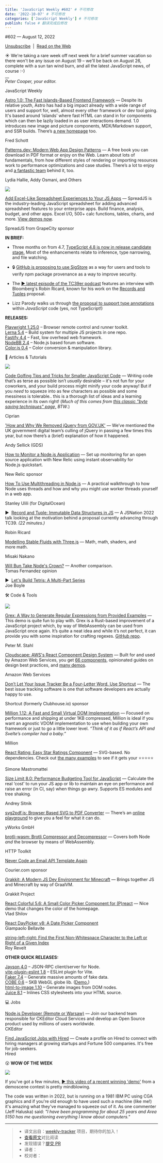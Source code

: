 ```yaml
---
title: 'JavaScript Weekly #602' # 不可修改
date: '2022-10-07' # 不可修改
categories: ['JavaScript Weekly'] # 不可修改
publish: false # 翻译完成后修改
---
```


<!--以上是预览信息，图片一张或限制百字左右，前者优先，全文请使用二级及以下标题-->
<!-- more -->

#​602 — August 12, 2022

[Unsubscribe](https://javascriptweekly.com/link/127596/web)  |  [Read on the Web](https://javascriptweekly.com/link/127597/web)

☀️ We're taking a rare week off next week for a brief summer vacation so there won't be any issue on August 19 – we'll be back on August 26, complete with a sun tan wind burn, and all the latest JavaScript news, of course :-)  
\_\_  
_Peter Cooper, your editor._

JavaScript Weekly

[Astro 1.0: The Fast Islands-Based Frontend Framework](https://javascriptweekly.com/link/127642/web "astro.build") — Despite its relative youth, Astro has had a big impact already with a wide range of users and support for, well, almost every other framework or dev tool going. It's based around ‘islands’ where fast HTML can stand in for components which can then be lazily loaded in as user interactions demand. 1.0 introduces new image and picture components, MDX/Markdown support, and SSR builds. There’s [a new homepage](https://javascriptweekly.com/link/127643/web) too.

Fred Schott

[Patterns.dev: Modern Web App Design Patterns](https://javascriptweekly.com/link/127599/web "www.patterns.dev") — A free book you can download in PDF format or enjoy on the Web. Learn about lots of fundamentals, from how different styles of rendering or importing resources work to performance optimizations and case studies. There’s a lot to enjoy and [a fantastic team](https://javascriptweekly.com/link/127600/web) behind it, too.

Lydia Hallie, Addy Osmani, and Others

[![](https://copm.s3.amazonaws.com/71dd1128.png)](https://javascriptweekly.com/link/127598/web)

[Add Excel-Like Spreadsheet Experiences to Your JS Apps](https://javascriptweekly.com/link/127598/web "www.grapecity.com") — SpreadJS is the industry-leading JavaScript spreadsheet for adding advanced spreadsheet features to your enterprise apps. Build finance, analysis, budget, and other apps. Excel I/O, 500+ calc functions, tables, charts, and more. [View demos now](https://javascriptweekly.com/link/127598/web).

SpreadJS from GrapeCity sponsor

**IN BRIEF:**

*   Three months on from 4.7, [TypeScript 4.8 is now in release candidate stage.](https://javascriptweekly.com/link/127620/web) Most of the enhancements relate to inference, type narrowing, and file watching.
    
*   🔒 [GitHub is proposing to use SigStore](https://javascriptweekly.com/link/127601/web) as a way for users and tools to verify npm package provenance as a way to improve security.
    
*   The [▶️ latest episode of the TC39er podcast](https://javascriptweekly.com/link/127621/web) features an interview with Bloomberg's Robin Ricard, known for his work on the [Records and Tuples](https://javascriptweekly.com/link/127622/web) proposal.
    
*   Lizz Parody walks us through [the proposal to support type annotations](https://javascriptweekly.com/link/127646/web) within _JavaScript_ code (yes, not TypeScript!)
    

**RELEASES:**

[Playwright 1.25.0](https://javascriptweekly.com/link/127644/web) – Browser remote control and runner toolkit.  
[Lerna 5.4](https://javascriptweekly.com/link/127623/web) – Build system for multiple JS projects in one repo.  
[Fastify 4.4](https://javascriptweekly.com/link/127602/web) – Fast, low overhead web framework.  
[NodeBB 2.4](https://javascriptweekly.com/link/127603/web) – Node.js based forum software.  
[Color.js 0.4](https://javascriptweekly.com/link/127648/web) – Color conversion & manipulation library.

📒 Articles & Tutorials

[![](https://res.cloudinary.com/cpress/image/upload/w_1280,e_sharpen:60/nwmbqmtmmobotkw37kbi.jpg)](https://javascriptweekly.com/link/127619/web)

[Code Golfing Tips and Tricks for Smaller JavaScript Code](https://javascriptweekly.com/link/127619/web "getbutterfly.com") — Writing code that’s as terse as possible isn’t _usually_ desirable – it's not fun for your coworkers, and your build process might minify your code anyway! But if you _need_ to squeeze into as few characters as possible and some messiness is tolerable.. this is a thorough list of ideas and a learning experience in its own right! (_Much of this comes from [this classic "byte saving techniques" page,](https://javascriptweekly.com/link/127650/web) BTW_.)

Ciprian

['How and Why We Removed jQuery from GOV.UK'](https://javascriptweekly.com/link/127639/web "insidegovuk.blog.gov.uk") — We’ve mentioned the UK government digital team’s culling of jQuery in passing a few times this year, but now there’s a (brief) explanation of how it happened.

Andy Sellick (GDS)

[How to Monitor a Node.js Application](https://javascriptweekly.com/link/127605/web "newrelic.com") — Set up monitoring for an open source application with New Relic using instant observability for Node.js quickstart.

New Relic sponsor

[How To Use Multithreading in Node.js](https://javascriptweekly.com/link/127604/web "www.digitalocean.com") — A practical walkthrough to how Node uses threads and how and why you might use worker threads yourself in a web app.

Stanley Ulili (for DigitalOcean)

▶  [Record and Tuple: Immutable Data Structures in JS](https://javascriptweekly.com/link/127624/web "portal.gitnation.org") — A JSNation 2022 talk looking at the motivation behind a proposal currently advancing through TC39. _(22 minutes.)_

Robin Ricard

[Modelling Stable Fluids with Three.js](https://javascriptweekly.com/link/127625/web "mofu-dev.com") — Math, math, shaders, and more math.

Misaki Nakano

[Will Bun Take Node's Crown?](https://javascriptweekly.com/link/127645/web) — Another comparison.  
Tomas Fernandez opinion

▶  [Let's Build Tetris: A Multi-Part Series](https://javascriptweekly.com/link/127640/web)  
Joe Boyle

🛠 Code & Tools

[![](https://res.cloudinary.com/cpress/image/upload/w_1280,e_sharpen:60/mxerxpa8uawbvvhq4znd.jpg)](https://javascriptweekly.com/link/127626/web)

[Grex: A Way to Generate Regular Expressions from Provided Examples](https://javascriptweekly.com/link/127626/web "pemistahl.github.io") — This demo is quite fun to play with. Grex is a Rust-based improvement of a JavaScript project which, by way of WebAssembly can be used from JavaScript once again. It’s quite a neat idea and while it’s not perfect, it can provide you with some inspiration for crafting regexes. [GitHub repo](https://javascriptweekly.com/link/127627/web).

Peter M. Stahl

[Cloudscape: AWS's React Component Design System](https://javascriptweekly.com/link/127607/web "cloudscape.design") — Built for and used by Amazon Web Services, you get [66 components](https://javascriptweekly.com/link/127608/web), opinionated guides on design best practices, and [many demos](https://javascriptweekly.com/link/127609/web).

Amazon Web Services

[Don’t Let Your Issue Tracker Be a Four-Letter Word. Use Shortcut](https://javascriptweekly.com/link/127610/web "shortcut.com") — The best issue tracking software is one that software developers are actually happy to use.

Shortcut (formerly Clubhouse.io) sponsor

[Million 1.12: A Fast and Small Virtual DOM Implementation](https://javascriptweekly.com/link/127606/web "millionjs.org") — Focused on performance and shipping at under 1KB compressed, Million is ideal if you want an agnostic VDOM implementation to use when building your own framework or just to go a little lower level. _“Think of it as if React’s API and Svelte’s compiler had a baby.”_

Million

[React Rating: Easy Star Ratings Component](https://javascriptweekly.com/link/127611/web "react-rating.onrender.com") — SVG-based. No dependencies. Check out [the many examples](https://javascriptweekly.com/link/127611/web) to see if it gets your ⭐️⭐️⭐️⭐️⭐️

Simone Mastromattei

[Size Limit 8.0: Performance Budgeting Tool for JavaScript](https://javascriptweekly.com/link/127612/web "github.com") — Calculate the real ‘cost’ to run your JS app or lib to maintain an eye on performance and raise an error (in CI, say) when things go awry. Supports ES modules and tree shaking.

Andrey Sitnik

[svg2pdf.js: Browser Based SVG to PDF Converter](https://javascriptweekly.com/link/127613/web "github.com") — There’s an [online playground](https://javascriptweekly.com/link/127614/web) to give you a feel for what it can do.

yWorks GmbH

[brotli-wasm: Brotli Compressor and Decompressor](https://javascriptweekly.com/link/127628/web "github.com") — Covers both Node _and_ the browser by means of WebAssembly.

HTTP Toolkit

[Never Code an Email API Template Again](https://javascriptweekly.com/link/127615/web "www.courier.com")

Courier.com sponsor

[Grakkit: A Modern JS Dev Environment for Minecraft](https://javascriptweekly.com/link/127616/web "github.com") — Brings together JS and Minecraft by way of GraalVM.

Grakkit Project

[React Colorful 5.6: A Small Color Picker Component for (P)react](https://javascriptweekly.com/link/127629/web) — Nice demo that changes the color of the homepage.  
Vlad Shilov

[React DayPicker v8: A Date Picker Component](https://javascriptweekly.com/link/127630/web)  
Giampaolo Bellavite

[string-left-right: Find the First Non-Whitespace Character to the Left or Right of a Given Index](https://javascriptweekly.com/link/127631/web)  
Roy Revelt

**OTHER QUICK RELEASES:**

[Jayson 4.0](https://javascriptweekly.com/link/127632/web) – JSON-RPC client/server for Node.  
[vite-plugin-eslint 1.8](https://javascriptweekly.com/link/127633/web) – ESLint plugin for Vite.  
[Faker 7.4](https://javascriptweekly.com/link/127634/web) – Generate massive amounts of fake data.  
[COBE 0.6](https://javascriptweekly.com/link/127635/web) – 5KB WebGL globe lib. ([Demo.](https://javascriptweekly.com/link/127636/web))  
[html-to-image 1.10](https://javascriptweekly.com/link/127637/web) – Generate images from DOM nodes.  
[Juice 8.1](https://javascriptweekly.com/link/127638/web) – Inlines CSS stylesheets into your HTML source.

💻 Jobs

[Node.js Developer (Remote or Warsaw)](https://javascriptweekly.com/link/127617/web) — Join our backend team responsible for CKEditor Cloud Services and develop an Open Source product used by millions of users worldwide.  
CKEditor

[Find JavaScript Jobs with Hired](https://javascriptweekly.com/link/127618/web) — Create a profile on Hired to connect with hiring managers at growing startups and Fortune 500 companies. It's free for job-seekers.  
Hired

😮 **WOW OF THE WEEK**

[![](https://res.cloudinary.com/cpress/image/upload/w_1280,e_sharpen:60/hzxxj5qzwaimdiv6skwp.jpg)](https://javascriptweekly.com/link/127641/web)

If you've got a few minutes, [▶️ this video of a recent winning 'demo'](https://javascriptweekly.com/link/127641/web) from a demoscene contest is pretty mindblowing.

The code was written in 2022, but is running on a 1981 IBM PC using CGA graphics and if you're old enough to have used such a machine (like me!) it's amazing what they've managed to squeeze out of it. As one commenter (Jeff Haluska) said: _"I have been programming for about 25 years and Area 5150 has me questioning everything I know about computers."_

---
> * 译文出自：[weekly-tracker](https://github.com/FEDarling/weekly-tracker) 项目，期待你的加入！
> * [查看原文](https://javascriptweekly.com/issues/602)对比阅读
> * 发现错误？[提交 PR](https://github.com/FEDarling/weekly-tracker/blob/main/weeklys/javascript_weekly/602)
> * 译者：
> * 校对者：
